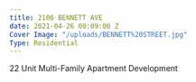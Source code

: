 ```yaml
---
title: 2106 BENNETT AVE
date: 2021-04-26 00:09:00 Z
Cover Image: "/uploads/BENNETT%20STREET.jpg"
Type: Residential
---
```


22 Unit Multi-Family Apartment Development

